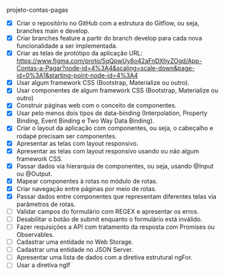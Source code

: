projeto-contas-pagas

- [x] Criar o repositório no GitHub com a estrutura do Gitflow, ou seja, branches main e develop.
- [x] Criar branches feature a partir do branch develop para cada nova funcionalidade a ser implementada.
- [x] Criar as telas de protótipo da aplicação
      URL: https://www.figma.com/proto/5qQpwUy8o42aFnDXhyZOgd/App-Contas-a-Pagar?node-id=4%3A4&scaling=scale-down&page-id=0%3A1&starting-point-node-id=4%3A4
- [x] Usar algum framework CSS (Bootstrap, Materialize ou outro).
- [x] Usar componentes de algum framework CSS (Bootstrap, Materialize ou outro)
- [x] Construir páginas web com o conceito de componentes.
- [x] Usar pelo menos dois tipos de data-binding (Interpolation, Property Binding, Event Binding e Two Way Data Binding).
- [x] Criar o layout da aplicação com componentes, ou seja, o cabeçalho e rodapé precisam ser componentes.
- [x] Apresentar as telas com layout responsivo.
- [x] Apresentar as telas com layout responsivo usando ou não algum framework CSS.
- [x] Passar dados via hierarquia de componentes, ou seja, usando @Input ou @Output.
- [x] Mapear componentes à rotas no módulo de rotas.
- [x] Criar navegação entre páginas por meio de rotas.
- [x] Passar dados entre componentes que representam diferentes telas via parâmetros de rotas.
- [ ] Validar campos do formulário com REGEX e apresentar os erros.
- [ ] Desabilitar o botão de submit enquanto o formulário está inválido.
- [ ] Fazer requisições a API com tratamento da resposta com Promises ou Observables.
- [ ] Cadastrar uma entidade no Web Storage.
- [ ] Cadastrar uma entidade no JSON Server.
- [ ] Apresentar uma lista de dados com a diretiva estrutural ngFor.
- [ ] Usar a diretiva ngIf
